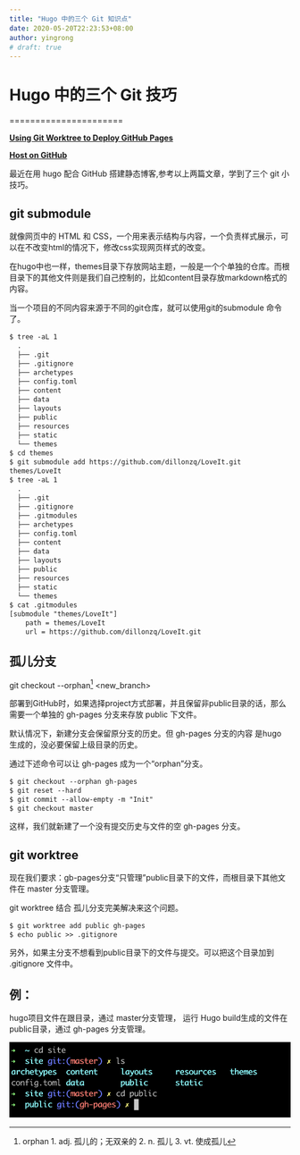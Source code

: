 ```yaml
---
title: "Hugo 中的三个 Git 知识点"
date: 2020-05-20T22:23:53+08:00
author: yingrong
# draft: true
---
```


# Hugo 中的三个 Git 技巧
======================



[**Using Git Worktree to Deploy GitHub Pages**](http://sangsoonam.github.io/2019/02/08/using-git-worktree-to-deploy-github-pages.html "Using Git Worktree to Deploy GitHub Pages")

[**Host on GitHub**](https://gohugo.io/hosting-and-deployment/hosting-on-github/ "Host on GitHub")



最近在用 hugo 配合 GitHub 搭建静态博客,参考以上两篇文章，学到了三个 git 小技巧。

## git submodule


就像网页中的 HTML 和 CSS，一个用来表示结构与内容，一个负责样式展示，可以在不改变html的情况下，修改css实现网页样式的改变。

在hugo中也一样，themes目录下存放网站主题，一般是一个个单独的仓库。而根目录下的其他文件则是我们自己控制的，比如content目录存放markdown格式的内容。

当一个项目的不同内容来源于不同的git仓库，就可以使用git的submodule 命令了。



``` shell
$ tree -aL 1
  .
  ├── .git
  ├── .gitignore
  ├── archetypes
  ├── config.toml
  ├── content
  ├── data
  ├── layouts
  ├── public
  ├── resources
  ├── static
  └── themes
$ cd themes
$ git submodule add https://github.com/dillonzq/LoveIt.git themes/LoveIt
$ tree -aL 1
  .
  ├── .git
  ├── .gitignore
  ├── .gitmodules
  ├── archetypes
  ├── config.toml
  ├── content
  ├── data
  ├── layouts
  ├── public
  ├── resources
  ├── static
  └── themes
$ cat .gitmodules
[submodule "themes/LoveIt"]
	path = themes/LoveIt
	url = https://github.com/dillonzq/LoveIt.git

```

## 孤儿分支

git checkout --orphan[^1] <new_branch>

部署到GitHub时，如果选择project方式部署，并且保留非public目录的话，那么需要一个单独的 gh-pages 分支来存放 public 下文件。

默认情况下，新建分支会保留原分支的历史。但 gh-pages 分支的内容 是hugo 生成的，没必要保留上级目录的历史。

通过下述命令可以让 gh-pages 成为一个“orphan”分支。


```shell
$ git checkout --orphan gh-pages
$ git reset --hard
$ git commit --allow-empty -m "Init"
$ git checkout master
```
这样，我们就新建了一个没有提交历史与文件的空 gh-pages 分支。
## git worktree
现在我们要求：gb-pages分支“只管理”public目录下的文件，而根目录下其他文件在 master 分支管理。

git worktree 结合 孤儿分支完美解决来这个问题。

```shell
$ git worktree add public gh-pages
$ echo public >> .gitignore
```
另外，如果主分支不想看到public目录下的文件与提交。可以把这个目录加到 .gitignore 文件中。

## 例：
hugo项目文件在跟目录，通过 master分支管理，
运行 Hugo build生成的文件在public目录，通过 gh-pages 分支管理。

![](img/hugo-git.png)

[^1]: orphan 1. adj. 孤儿的；无双亲的 2. n. 孤儿 3. vt. 使成孤儿

